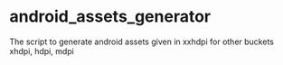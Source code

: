 # android_assets_generator
The script to generate android assets given in xxhdpi for other buckets xhdpi, hdpi, mdpi
